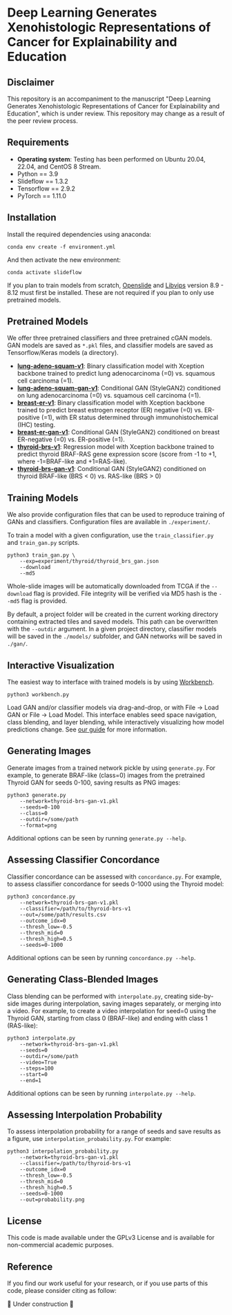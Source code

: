 # Deep Learning Generates Xenohistologic Representations of Cancer for Explainability and Education

## Disclaimer

This repository is an accompaniment to the manuscript "Deep Learning Generates Xenohistologic Representations of Cancer for Explainability and Education", which is under review. This repository may change as a result of the peer review process.

## Requirements
- **Operating system**: Testing has been performed on Ubuntu 20.04, 22.04, and CentOS 8 Stream.
- Python == 3.9
- Slideflow == 1.3.2
- Tensorflow == 2.9.2
- PyTorch == 1.11.0

## Installation

Install the required dependencies using anaconda:

```
conda env create -f environment.yml
```

And then activate the new environment:

```
conda activate slideflow
```

If you plan to train models from scratch, [Openslide](https://openslide.org/download/) and [Libvips](https://libvips.github.io/libvips/) version 8.9 - 8.12 must first be installed. These are not required if you plan to only use pretrained models.

## Pretrained Models

We offer three pretrained classifiers and three pretrained cGAN models. GAN models are saved as ``*.pkl`` files, and classifier models are saved as Tensorflow/Keras models (a directory).

- **[lung-adeno-squam-v1](https://huggingface.co/jamesdolezal/lung-adeno-squam-v1)**: Binary classification model with Xception backbone trained to predict lung adenocarcinoma (=0) vs. squamous cell carcinoma (=1).
- **[lung-adeno-squam-gan-v1](https://huggingface.co/jamesdolezal/lung-adeno-squam-gan-v1)**: Conditional GAN (StyleGAN2) conditioned on lung adenocarcinoma (=0) vs. squamous cell carcinoma (=1).
- **[breast-er-v1](https://huggingface.co/jamesdolezal/breast-er-v1)**: Binary classification model with Xception backbone trained to predict breast estrogen receptor (ER) negative (=0) vs. ER-positive (=1), with ER status determined through immunohistochemical (IHC) testing.
- **[breast-er-gan-v1](https://huggingface.co/jamesdolezal/breast-er-gan-v1)**: Conditional GAN (StyleGAN2) conditioned on breast ER-negative (=0) vs. ER-positive (=1).
- **[thyroid-brs-v1](https://huggingface.co/jamesdolezal/thyroid-brs-v1)**: Regression model with Xception backbone trained to predict thyroid BRAF-RAS gene expression score (score from -1 to +1, where -1=BRAF-like and +1=RAS-like).
- **[thyroid-brs-gan-v1](https://huggingface.co/jamesdolezal/thyroid-brs-gan-v1)**: Conditional GAN (StyleGAN2) conditioned on thyroid BRAF-like (BRS < 0) vs. RAS-like (BRS > 0)

## Training Models

We also provide configuration files that can be used to reproduce training of GANs and classifiers. Configuration files are available in ``./experiment/``.

To train a model with a given configuration, use the ``train_classifier.py`` and ``train_gan.py`` scripts.

```
python3 train_gan.py \
    --exp=experiment/thyroid/thyroid_brs_gan.json
    --download
    --md5
```

Whole-slide images will be automatically downloaded from TCGA if the ``--download`` flag is provided. File integrity will be verified via MD5 hash is the ``--md5`` flag is provided.

By default, a project folder will be created in the current working directory containing extracted tiles and saved models. This path can be overwritten with the ``--outdir`` argument. In a given project directory, classifier models will be saved in the ``./models/`` subfolder, and GAN networks will be saved in ``./gan/``.

## Interactive Visualization

The easiest way to interface with trained models is by using [Workbench](https://slideflow.dev/workbench_tools.html).

```
python3 workbench.py
```

Load GAN and/or classifier models via drag-and-drop, or with File -> Load GAN or File -> Load Model. This interface enables seed space navigation, class blending, and layer blending, while interactively visualizing how model predictions change. See [our guide](https://slideflow.dev/workbench_tools.html#stylegan) for more information.

## Generating Images

Generate images from a trained network pickle by using ``generate.py``. For example, to generate BRAF-like (class=0) images from the pretrained Thyroid GAN for seeds 0-100, saving results as PNG images:

```
python3 generate.py
    --network=thyroid-brs-gan-v1.pkl
    --seeds=0-100
    --class=0
    --outdir=/some/path
    --format=png
```

Additional options can be seen by running ``generate.py --help``.

## Assessing Classifier Concordance

Classifier concordance can be assessed with ``concordance.py``. For example, to assess classifier concordance for seeds 0-1000 using the Thyroid model:

```
python3 concordance.py
    --network=thyroid-brs-gan-v1.pkl
    --classifier=/path/to/thyroid-brs-v1
    --out=/some/path/results.csv
    --outcome_idx=0
    --thresh_low=-0.5
    --thresh_mid=0
    --thresh_high=0.5
    --seeds=0-1000
```

Additional options can be seen by running ``concordance.py --help``.

## Generating Class-Blended Images

Class blending can be performed with ``interpolate.py``, creating side-by-side images during interpolation, saving images separately, or merging into a video. For example, to create a video interpolation for seed=0 using the Thyroid GAN, starting from class 0 (BRAF-like) and ending with class 1 (RAS-like):

```
python3 interpolate.py
    --network=thyroid-brs-gan-v1.pkl
    --seeds=0
    --outdir=/some/path
    --video=True
    --steps=100
    --start=0
    --end=1
```

Additional options can be seen by running ``interpolate.py --help``.

## Assessing Interpolation Probability

To assess interpolation probability for a range of seeds and save results as a figure, use ``interpolation_probability.py``. For example:

```
python3 interpolation_probability.py
    --network=thyroid-brs-gan-v1.pkl
    --classifier=/path/to/thyroid-brs-v1
    --outcome_idx=0
    --thresh_low=-0.5
    --thresh_mid=0
    --thresh_high=0.5
    --seeds=0-1000
    --out=probability.png
```
## License

This code is made available under the GPLv3 License and is available for non-commercial academic purposes.

## Reference

If you find our work useful for your research, or if you use parts of this code, please consider citing as follow:

🚧 Under construction 🚧
